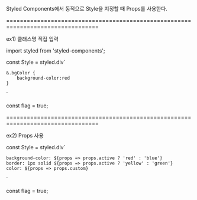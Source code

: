 Styled Components에서 동적으로 Style을 지정할 때 Props를 사용한다.

=================================================================================

ex1) 클래스명 직접 입력

import styled from 'styled-components';

const Style = styled.div`

    &.bgColor {
        background-color:red
    }

`

const flag = true;

<Style className={flag && 'bgColor'}>
</Style>

=================================================================================

ex2) Props 사용

const Style = styled.div`

    background-color: ${props => props.active ? 'red' : 'blue'}
    border: 1px solid ${props => props.active ? 'yellow' : 'green'}
    color: ${props => props.custom}

`

const flag = true;

<Style active={flag} custom='blue' />

JSX의 Style 컴포넌트를 사용하는곳에 active 속성이 
Style 컴포넌트를 선언한 곳에 props.active로 들어간다.
